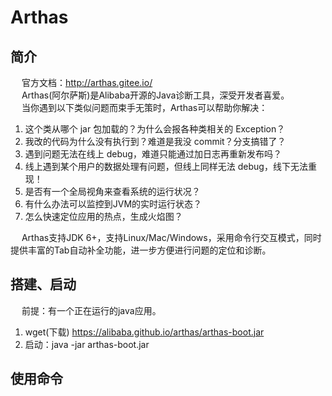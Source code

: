 

# Arthas
<!-- 
Java线上问题排查神器Arthas快速上手与原理浅谈 
https://mp.weixin.qq.com/s/s3qtr5hpB7Q3-Tu60R8gxA

还在为 Arthas 命令头疼？ 来看看这个插件吧！ 
https://mp.weixin.qq.com/s/OZT1wIfmzSa5TiMIbmZ5aQ
-->

## 简介
&emsp; 官方文档：http://arthas.gitee.io/  
&emsp; Arthas(阿尔萨斯)是Alibaba开源的Java诊断工具，深受开发者喜爱。  
&emsp; 当你遇到以下类似问题而束手无策时，Arthas可以帮助你解决：  
1. 这个类从哪个 jar 包加载的？为什么会报各种类相关的 Exception？  
1. 我改的代码为什么没有执行到？难道是我没 commit？分支搞错了？  
1. 遇到问题无法在线上 debug，难道只能通过加日志再重新发布吗？  
1. 线上遇到某个用户的数据处理有问题，但线上同样无法 debug，线下无法重现！  
1. 是否有一个全局视角来查看系统的运行状况？  
1. 有什么办法可以监控到JVM的实时运行状态？  
1. 怎么快速定位应用的热点，生成火焰图？  

&emsp; Arthas支持JDK 6+，支持Linux/Mac/Windows，采用命令行交互模式，同时提供丰富的Tab自动补全功能，进一步方便进行问题的定位和诊断。  

## 搭建、启动
&emsp; 前提：有一个正在运行的java应用。  

1. wget(下载) https://alibaba.github.io/arthas/arthas-boot.jar
2. 启动：java -jar arthas-boot.jar

## 使用命令


